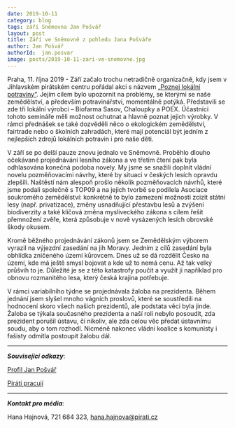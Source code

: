 ```yaml
---
date: 2019-10-11
category: blog
tags: září Sněmovna Jan Pošvář
layout: post
title: Září ve Sněmovně z pohledu Jana Pošváře
author: Jan Pošvář
authorId:  jan.posvar
image: posts/2019-10-11-zari-ve-snemovne.jpg
---
```


Praha, 11. října 2019 - Září začalo trochu netradičně organizačně, kdy jsem v Jihlavském pirátském centru pořádal akci s názvem [„Poznej lokální potraviny“](https://vysocina.pirati.cz/aktuality/fotoreport-lokalni-potraviny.html). Jejím cílem bylo upozornit na problémy, se kterými se naše zemědělství, a především potravinářství, momentálně potýká. Představili se zde tři lokální výrobci – Biofarma Sasov, Chaloupky a POEX. Účastníci tohoto semináře měli možnost ochutnat a hlavně poznat jejich výrobky. V rámci přednášek se také dozvěděli něco o ekologickém zemědělství, fairtrade nebo o školních zahradách, které mají potenciál být jedním z nejlepších zdrojů lokálních potravin i pro naše děti. 
 
V září se po delší pauze znovu jednalo ve Sněmovně. Proběhlo dlouho očekávané projednávání lesního zákona a ve třetím čtení pak byla odhlasována konečná podoba novely. My jsme se snažili doplnit vládní novelu pozměňovacími návrhy, které by situaci v českých lesích opravdu zlepšili. Naštěstí nám alespoň prošlo několik pozměňovacích návrhů, které jsme podali společně s TOP09 a na jejich tvorbě se podílela Asociace soukromého zemědělství: konkrétně to bylo zamezení možnosti zcizit státní lesy (např. privatizace), změny usnadňující přestavbu lesů a zvýšení biodiverzity a také klíčová změna mysliveckého zákona s cílem řešit přemnožení zvěře, která způsobuje v nově vysázených lesích obrovské škody okusem.
 
Kromě běžného projednávání zákonů jsem se Zemědělským výborem vyrazil na výjezdní zasedání na jih Moravy. Jedním z cílů zasedání byla obhlídka zničeného území kůrovcem. Dnes už se dá rozdělit Česko na území, kde má ještě smysl bojovat a kde už to nemá cenu. Až tak velký průšvih to je. Důležité je se z této katastrofy poučit a využít ji například pro obnovu rozmanitého lesa, který česká krajina potřebuje. 
 
V rámci variabilního týdne se projednávala žaloba na prezidenta. Během jednání jsem slyšel mnoho vágních proslovů, které se soustředili na hodnocení skoro všech našich prezidentů, ale podstata věci byla jinde. Žaloba se týkala současného prezidenta a naší rolí nebylo posoudit, zda prezident porušil ústavu, či nikoliv, ale zda celou věc předat ústavnímu soudu, aby o tom rozhodl. Nicméně nakonec vládní koalice s komunisty i fašisty odmítla postoupit žalobu dál. 

---

***Související odkazy***:

[Profil Jan Pošvář]( https://www.pirati.cz/lide/jan-posvar/)

[Piráti pracují](https://piratipracuji.cz/)

---

***Kontakt pro média***:

Hana Hajnová, 721 684 323, hana.hajnova@pirati.cz
